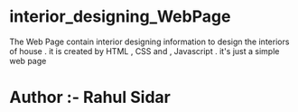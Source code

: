 # interior_designing_WebPage

The Web Page contain interior designing information to design the interiors of house . it is created by HTML , CSS and , Javascript .
it's just a simple web page 
# Author :- Rahul Sidar
